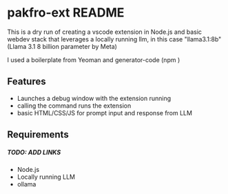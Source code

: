 # pakfro-ext README

This is a dry run of creating a vscode extension in Node.js and basic webdev stack that leverages a locally running llm, in this case "llama3.1:8b" (Llama 3.1 8 billion parameter by Meta)

I used a boilerplate from Yeoman and generator-code (npm
)
## Features

- Launches a debug window with the extension running
- calling the command runs the extension
- basic HTML/CSS/JS for prompt input and response from LLM


## Requirements
##### TODO: ADD LINKS

- Node.js
- Locally running LLM
- ollama 